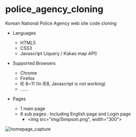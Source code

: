 # police_agency_cloning
Korean National Police Agency web site code cloning

* Languages
  - HTML5 
  - CSS3 
  - Javascript (Jquery / Kakao map API)
   
* Supported Browsers
  - Chrome 
  - Firefox
  - IE 8~11 (In IE8, Javascript is not working)
  - ......

* Pages 
  - 1 main page
  - 8 sub pages : Including English page and Login page
    + <img src="img/Simpson.png", width="300">

![homepage_capture](https://user-images.githubusercontent.com/71386860/110272791-5f32e300-800e-11eb-9637-b78f6786b14b.png)

